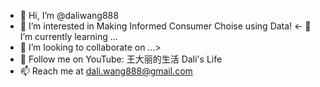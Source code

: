 - 👋 Hi, I’m @daliwang888
- 👀 I’m interested in Making Informed Consumer Choise using Data!
<- 🌱 I’m currently learning ...
- 💞️ I’m looking to collaborate on ...>
- 🔗 Follow me on YouTube: 王大丽的生活 Dali's Life
- 📫 Reach me at dali.wang888@gmail.com

<!---
daliwang888/daliwang888 is a ✨ special ✨ repository because its `README.md` (this file) appears on your GitHub profile.
You can click the Preview link to take a look at your changes.
--->
